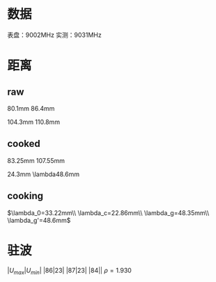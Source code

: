 # 数据
表盘：9002MHz
实测：9031MHz
# 距离
## raw
80.1mm
86.4mm

104.3mm
110.8mm
## cooked
83.25mm
107.55mm

24.3mm
\lambda48.6mm
## cooking
$\lambda_0=33.22mm\\
\lambda_c=22.86mm\\
\lambda_g=48.35mm\\
\lambda_g'=48.6mm$
# 驻波
|$U_{max}$|$U_{min}$|
|86|23|
|87|23|
|84||
$\rho=1.930$
